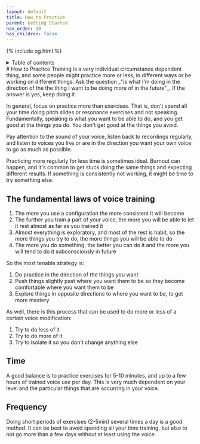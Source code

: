 ```yaml
---
layout: default
title: How to Practice
parent: Getting Started
nav_order: 10
has_children: false
---
```

{% include og.html %}
<details closed markdown="block">
  <summary>
    Table of contents
  </summary>
{: .text-delta }
1. TOC
{:toc}
</details>
# How to Practice
Training is a very individual circumstance dependent thing, and some people might practice more or less, in different ways or be working on different things. Ask the question _"is what I'm doing in the direction of the the thing I want to be doing more of in the future"_. If the answer is yes, keep doing it.

In general, focus on practice more than exercises. That is, don't spend all your time doing pitch slides or resonance exercises and not speaking. Fundamentally, speaking is what you want to be able to do, and you get good at the things you do. You don't get good at the things you avoid.

Pay attention to the sound of your voice, listen back to recordings regularly, and listen to voices you like or are in the direction you want your own voice to go as much as possible.

Practicing more regularly for less time is sometimes ideal. Burnout can happen, and it's common to get stuck doing the same things and expecting different results. If something is consistently not working, it might be time to try something else. 

## The fundamental laws of voice training
1. The more you use a configuration the more consistent it will become
2. The further you train a part of your voice, the more you will be able to let it rest almost as far as you trained it
3. Almost everything is exploratory, and most of the rest is habit, so the more things you try to do, the more things you will be able to do
4. The more you do something, the better you can do it and the more you will tend to do it subconsciously in future

So the most tenable strategy is:

1. Do practice in the direction of the things you want
2. Push things slightly past where you want them to be so they become comfortable where you want them to be
3. Explore things in opposite directions to where you want to be, to get more mastery

As well, there is this process that can be used to do more or less of a certain voice modification:

1. Try to do less of it
2. Try to do more of it
3. Try to isolate it so you don't change anything else

## Time
A good balance is to practice exercises for 5-10 minutes, and up to a few hours of trained voice use per day. This is very much dependent on your level and the particular things that are occurring in your voice.

## Frequency
Doing short periods of exercises (2-5min) several times a day is a good method. It can be best to avoid spending all your time training, but also to not go more than a few days without at least using the voice.
